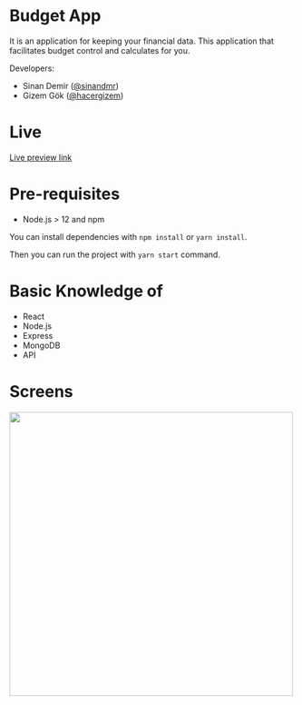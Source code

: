 # Budget App

It is an application for keeping your financial data. This application that facilitates budget control and calculates for you.

Developers:

- Sinan Demir ([@sinandmr](https://github.com/sinandmr))
- Gizem Gök ([@hacergizem](https://github.com/hacergizem))

# Live

[Live preview link](https://frontend-budgetapp.herokuapp.com/)

# Pre-requisites

- Node.js > 12 and npm

You can install dependencies with `npm install` or `yarn install`.

Then you can run the project with `yarn start` command.

# Basic Knowledge of

- React
- Node.js
- Express
- MongoDB
- API

# Screens

<p align="left">
  <span><img  width="500px" src="https://i.hizliresim.com/5pscn1l.png"></span>  
</p>
